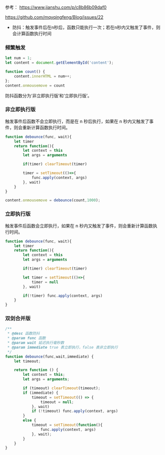 参考：
https://www.jianshu.com/p/c8b86b09daf0

https://github.com/mqyqingfeng/Blog/issues/22

* 防抖：触发事件后在n秒后，函数只能执行一次；若在n秒内又触发了事件，则会计算函数执行时间

### 频繁触发
```javascript
let num = 1;
let content = document.getElementById('content');

function count() {
    content.innerHTML = num++;
};
content.onmousemove = count
```
防抖函数分为‘非立即执行版’和‘立即执行版’。

### 非立即执行版
触发事件后函数不会立即执行，而是在 n 秒后执行，如果在 n 秒内又触发了事件，则会重新计算函数执行时间。
```javascript
function debounce(func, wait){
    let timer
    return function(){
        let context = this
        let args = arguments

        if(timer) clearTimeout(timer)

        timer = setTimeout(()=>{
            func.apply(context, args)
        }, wait)
    }
}

content.onmousemove = debounce(count,1000);
```

### 立即执行版
触发事件后函数会立即执行，如果在 n 秒内又触发了事件，则会重新计算函数执行时间。
```javascript
function debounce(func, wait){
    let timer 
    return function(){
        let context = this
        let args = arguments

        if(timer) clearTimeout(timer)

        let timer = setTimeout(()=>{
            timer = null
        }, wait)

        if(!timer) func.apply(context, args)
    }
}

```
### 双剑合并版

```javascript
/**
 * @desc 函数防抖
 * @param func 函数
 * @param wait 延迟执行毫秒数
 * @param immediate true 表立即执行，false 表非立即执行
 */
function debounce(func,wait,immediate) {
    let timeout;

    return function () {
        let context = this;
        let args = arguments;

        if (timeout) clearTimeout(timeout);
        if (immediate) {
            timeout = setTimeout(() => {
                timeout = null;
            }, wait)
            if (!timeout) func.apply(context, args)
        }
        else {
            timeout = setTimeout(function(){
                func.apply(context, args)
            }, wait);
        }
    }
}
```

